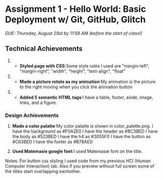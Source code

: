 Assignment 1 - Hello World: Basic Deployment w/ Git, GitHub, Glitch
===


*DUE: Thursday, August 29st by 11:59 AM (before the start of class!)*  

## Technical Achievements
1. - **Styled page with CSS**:Some style rules I used are "margin-left", "margin-right", "width", "height", "text-align", "float"

2. - **Made a picture rotate as my animation**:My animation is the picture to the right moving when you click the animation button

3. - **Added 5 semantic HTML tags**:I have a table, footer, aside, image, links, and a figure.

### Design Achievements
1. **Made a color palatte**:My color palatte is shown in color_palette.png. 
I have the background as #F0A2E0
I have the header as #8C3BED
I have the body as #523BED
I have the h4 as #3055F0
I have the button as #C63BED
I have the footer as #B78AED

2. **Used Matemasie google font**:I used Matemasie font on the title.

Notes:
For button css styling I used code from my previous HCI (Human Computer Interaction) lab.
Also if you preview without full screen some of the titles start overlapping eachother.
